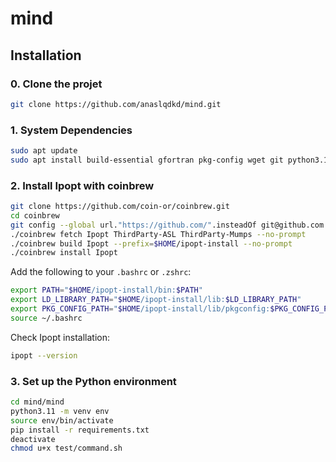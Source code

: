 # mind

## Installation

### 0. Clone the projet

```bash
git clone https://github.com/anaslqdkd/mind.git
```

### 1. System Dependencies

```bash
sudo apt update
sudo apt install build-essential gfortran pkg-config wget git python3.11 python3.11-dev python3.11-venv libblas-dev liblapack-dev
```

### 2. Install Ipopt with coinbrew

```bash
git clone https://github.com/coin-or/coinbrew.git
cd coinbrew
git config --global url."https://github.com/".insteadOf git@github.com:
./coinbrew fetch Ipopt ThirdParty-ASL ThirdParty-Mumps --no-prompt
./coinbrew build Ipopt --prefix=$HOME/ipopt-install --no-prompt
./coinbrew install Ipopt
```

Add the following to your `.bashrc` or `.zshrc`:

```bash
export PATH="$HOME/ipopt-install/bin:$PATH"
export LD_LIBRARY_PATH="$HOME/ipopt-install/lib:$LD_LIBRARY_PATH"
export PKG_CONFIG_PATH="$HOME/ipopt-install/lib/pkgconfig:$PKG_CONFIG_PATH"
source ~/.bashrc
```

Check Ipopt installation:

```bash
ipopt --version
```

### 3. Set up the Python environment

```bash
cd mind/mind
python3.11 -m venv env
source env/bin/activate
pip install -r requirements.txt
deactivate
chmod u+x test/command.sh
```
```
